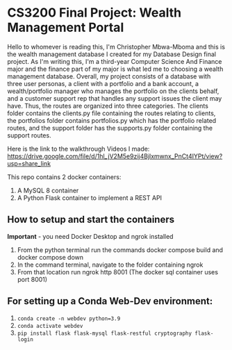 # CS3200 Final Project: Wealth Management Portal

Hello to whomever is reading this, I'm Christopher Mbwa-Mboma and this is the wealth management database I created for my
Database Design final project. As I'm writing this, I'm a third-year Computer Science And Finance major and the finance
part of my major is what led me to choosing a wealth management database. Overall, my project consists of a database with three 
user personas, a client with a portfolio and a bank account, a wealth/portfolio manager who manages the portfolio on the clients behalf,
and a customer support rep that handles any support issues the client may have. Thus, the routes are organized into three categories.
The clients folder contains the clients.py file containing the routes relating to clients, the portfolios folder contains portfolios.py
which has the portfolio related routes, and the support folder has the supports.py folder containing the support routes.

Here is the link to the walkthrough Videos I made:
https://drive.google.com/file/d/1hl_jV2M5e9zij4Bjlxmwnx_PnCt4IYPt/view?usp=share_link

This repo contains 2 docker containers: 
1. A MySQL 8 container
2. A Python Flask container to implement a REST API

## How to setup and start the containers

**Important** - you need Docker Desktop and ngrok installed
1. From the python terminal run the commands docker compose build and docker compose down
2. In the command terminal, navigate to the folder containing ngrok
3. From that location run ngrok http 8001 (The docker sql container uses port 8001)

## For setting up a Conda Web-Dev environment:

1. `conda create -n webdev python=3.9`
1. `conda activate webdev`
1. `pip install flask flask-mysql flask-restful cryptography flask-login`




